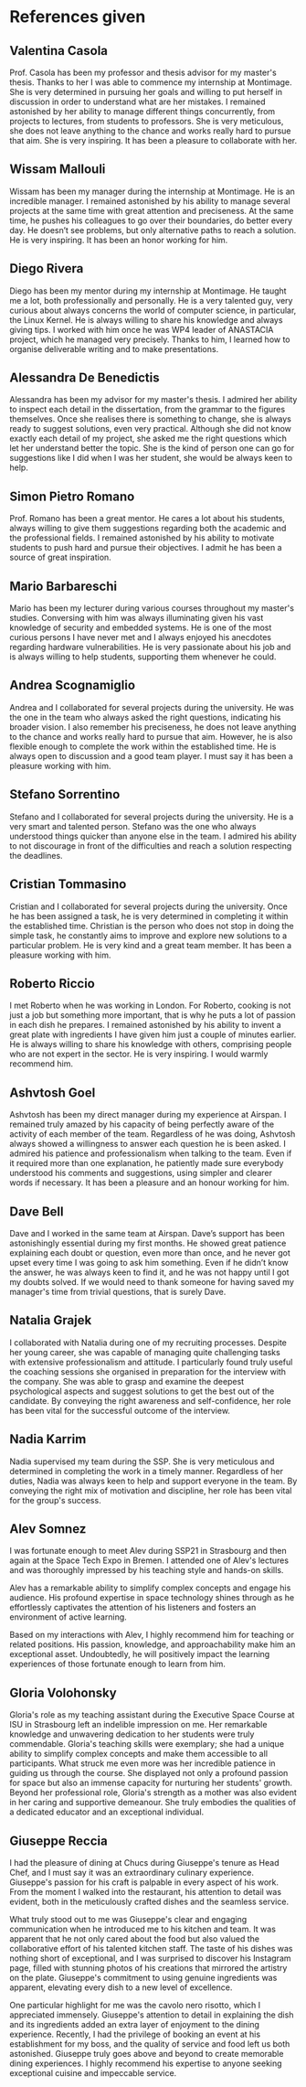 # References given

## Valentina Casola

Prof. Casola has been my professor and thesis advisor for my master's thesis.
Thanks to her I was able to commence my internship at Montimage. She is very
determined in pursuing her goals and willing to put herself in discussion in
order to understand what are her mistakes. I remained astonished by her ability
to manage different things concurrently, from projects to lectures, from
students to professors. She is very meticulous, she does not leave anything to
the chance and works really hard to pursue that aim. She is very inspiring. It
has been a pleasure to collaborate with her.

## Wissam Mallouli

Wissam has been my manager during the internship at Montimage. He is an
incredible manager. I remained astonished by his ability to manage several
projects at the same time with great attention and preciseness. At the same
time, he pushes his colleagues to go over their boundaries, do better every day.
He doesn’t see problems, but only alternative paths to reach a solution. He is
very inspiring. It has been an honor working for him.

## Diego Rivera

Diego has been my mentor during my internship at Montimage. He taught me a lot,
both professionally and personally. He is a very talented guy, very curious
about always concerns the world of computer science, in particular, the Linux
Kernel. He is always willing to share his knowledge and always giving tips. I
worked with him once he was WP4 leader of ANASTACIA project, which he managed
very precisely. Thanks to him, I learned how to organise deliverable writing and
to make presentations.

## Alessandra De Benedictis

Alessandra has been my advisor for my master's thesis. I admired her ability to
inspect each detail in the dissertation, from the grammar to the figures
themselves. Once she realises there is something to change, she is always ready
to suggest solutions, even very practical. Although she did not know exactly
each detail of my project, she asked me the right questions which let her
understand better the topic. She is the kind of person one can go for
suggestions like I did when I was her student, she would be always keen to help.

## Simon Pietro Romano

Prof. Romano has been a great mentor. He cares a lot about his students, always
willing to give them suggestions regarding both the academic and the
professional fields. I remained astonished by his ability to motivate students
to push hard and pursue their objectives. I admit he has been a source of great
inspiration.

## Mario Barbareschi

Mario has been my lecturer during various courses throughout my master's
studies. Conversing with him was always illuminating given his vast knowledge of
security and embedded systems. He is one of the most curious persons I have
never met and I always enjoyed his anecdotes regarding hardware vulnerabilities.
He is very passionate about his job and is always willing to help students,
supporting them whenever he could.

## Andrea Scognamiglio

Andrea and I collaborated for several projects during the university. He was the
one in the team who always asked the right questions, indicating his broader
vision. I also remember his preciseness, he does not leave anything to the
chance and works really hard to pursue that aim. However, he is also flexible
enough to complete the work within the established time. He is always open to
discussion and a good team player. I must say it has been a pleasure working
with him.

## Stefano Sorrentino

Stefano and I collaborated for several projects during the university. He is a
very smart and talented person. Stefano was the one who always understood things
quicker than anyone else in the team. I admired his ability to not discourage in
front of the difficulties and reach a solution respecting the deadlines.

## Cristian Tommasino

Cristian and I collaborated for several projects during the university. Once he
has been assigned a task, he is very determined in completing it within the
established time. Christian is the person who does not stop in doing the simple
task, he constantly aims to improve and explore new solutions to a particular
problem. He is very kind and a great team member. It has been a pleasure working
with him.

## Roberto Riccio

I met Roberto when he was working in London. For Roberto, cooking is not just a
job but something more important, that is why he puts a lot of passion in each
dish he prepares. I remained astonished by his ability to invent a great plate
with ingredients I have given him just a couple of minutes earlier. He is always
willing to share his knowledge with others, comprising people who are not expert
in the sector. He is very inspiring. I would warmly recommend him.

## Ashvtosh Goel

Ashvtosh has been my direct manager during my experience at Airspan. I remained
truly amazed by his capacity of being perfectly aware of the activity of each
member of the team. Regardless of he was doing, Ashvtosh always showed a
willingness to answer each question he is been asked. I admired his patience and
professionalism when talking to the team. Even if it required more than one
explanation, he patiently made sure everybody understood his comments and
suggestions, using simpler and clearer words if necessary. It has been a
pleasure and an honour working for him.

## Dave Bell

Dave and I worked in the same team at Airspan. Dave’s support has been
astonishingly essential during my first months. He showed great patience
explaining each doubt or question, even more than once, and he never got upset
every time I was going to ask him something. Even if he didn’t know the answer,
he was always keen to find it, and he was not happy until I got my doubts
solved. If we would need to thank someone for having saved my manager's time
from trivial questions, that is surely Dave.

## Natalia Grajek

I collaborated with Natalia during one of my recruiting processes. Despite her
young career, she was capable of managing quite challenging tasks with extensive
professionalism and attitude. I particularly found truly useful the coaching
sessions she organised in preparation for the interview with the company. She
was able to grasp and examine the deepest psychological aspects and suggest
solutions to get the best out of the candidate. By conveying the right awareness
and self-confidence, her role has been vital for the successful outcome of the
interview.

## Nadia Karrim

Nadia supervised my team during the SSP. She is very meticulous and determined
in completing the work in a timely manner. Regardless of her duties, Nadia was
always keen to help and support everyone in the team. By conveying the right mix
of motivation and discipline, her role has been vital for the group's success.

## Alev Somnez

I was fortunate enough to meet Alev during SSP21 in Strasbourg and then again at
the Space Tech Expo in Bremen. I attended one of Alev's lectures and was thoroughly
impressed by his teaching style and hands-on skills.

Alev has a remarkable ability to simplify complex concepts and engage his audience.
His profound expertise in space technology shines through as he effortlessly captivates
the attention of his listeners and fosters an environment of active learning.

Based on my interactions with Alev, I highly recommend him for teaching or related
positions. His passion, knowledge, and approachability make him an exceptional asset.
Undoubtedly, he will positively impact the learning experiences of those fortunate
enough to learn from him.

## Gloria Volohonsky

Gloria's role as my teaching assistant during the Executive Space Course at ISU in
Strasbourg left an indelible impression on me. Her remarkable knowledge and unwavering
dedication to her students were truly commendable. Gloria's teaching skills were exemplary;
she had a unique ability to simplify complex concepts and make them accessible to all
participants. What struck me even more was her incredible patience in guiding us through
the course. She displayed not only a profound passion for space but also an immense
capacity for nurturing her students' growth. Beyond her professional role, Gloria's
strength as a mother was also evident in her caring and supportive demeanour. She truly
embodies the qualities of a dedicated educator and an exceptional individual.

## Giuseppe Reccia

I had the pleasure of dining at Chucs during Giuseppe's tenure as Head Chef, and I must say it was an extraordinary culinary experience. Giuseppe's passion for his craft is palpable in every aspect of his work. From the moment I walked into the restaurant, his attention to detail was evident, both in the meticulously crafted dishes and the seamless service.

What truly stood out to me was Giuseppe's clear and engaging communication when he introduced me to his kitchen and team. It was apparent that he not only cared about the food but also valued the collaborative effort of his talented kitchen staff. The taste of his dishes was nothing short of exceptional, and I was surprised to discover his Instagram page, filled with stunning photos of his creations that mirrored the artistry on the plate. Giuseppe's commitment to using genuine ingredients was apparent, elevating every dish to a new level of excellence.

One particular highlight for me was the cavolo nero risotto, which I appreciated immensely. Giuseppe's attention to detail in explaining the dish and its ingredients added an extra layer of enjoyment to the dining experience. Recently, I had the privilege of booking an event at his establishment for my boss, and the quality of service and food left us both astonished. Giuseppe truly goes above and beyond to create memorable dining experiences. I highly recommend his expertise to anyone seeking exceptional cuisine and impeccable service.
